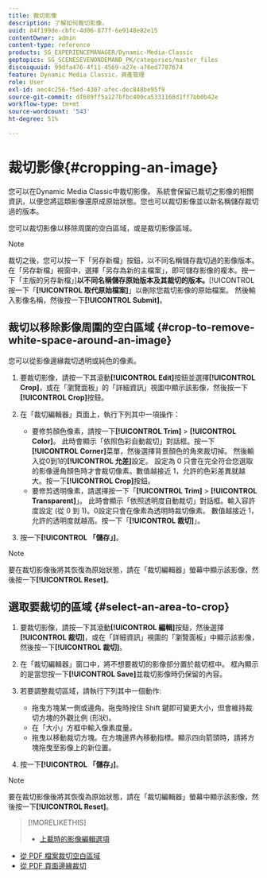 ```yaml
---
title: 裁切影像
description: 了解如何裁切影像。
uuid: 84f199de-cbfc-4d06-877f-6e9148e82e15
contentOwner: admin
content-type: reference
products: SG_EXPERIENCEMANAGER/Dynamic-Media-Classic
geptopics: SG_SCENESEVENONDEMAND_PK/categories/master_files
discoiquuid: 99dfa476-4f11-4569-a27e-a76ed7787674
feature: Dynamic Media Classic，資產管理
role: User
exl-id: aec4c256-f5ed-4307-afec-dec848be95f9
source-git-commit: df689ff5a127bfbc400ca5331168d1ff7bb0b42e
workflow-type: tm+mt
source-wordcount: '543'
ht-degree: 51%

---
```


# 裁切影像{#cropping-an-image}

您可以在Dynamic Media Classic中裁切影像。 系統會保留已裁切之影像的相關資訊，以便您將這類影像還原成原始狀態。您也可以裁切影像並以新名稱儲存裁切過的版本。

您可以裁切影像以移除周圍的空白區域，或是裁切影像區域。

>[!NOTE]
>
>裁切之後，您可以按一下「另存新檔」按鈕，以不同名稱儲存裁切過的影像版本。在「另存新檔」視窗中，選擇「另存為新的主檔案」，即可儲存影像的複本。按一下「主版的另存新檔」]**以不同名稱儲存原始版本及其裁切的版本。**[!UICONTROL &#x200B;按一下「**[!UICONTROL 取代原始檔案]**」以刪除您裁切影像的原始檔案。 然後輸入影像名稱，然後按一下&#x200B;**[!UICONTROL Submit]**。

## 裁切以移除影像周圍的空白區域 {#crop-to-remove-white-space-around-an-image}

您可以從影像邊緣裁切透明或純色的像素。

1. 要裁切影像，請按一下其滾動&#x200B;**[!UICONTROL Edit]**&#x200B;按鈕並選擇&#x200B;**[!UICONTROL Crop]**，或在「瀏覽面板」的「詳細資訊」視圖中顯示該影像，然後按一下&#x200B;**[!UICONTROL Crop]**&#x200B;按鈕。
1. 在「裁切編輯器」頁面上，執行下列其中一項操作：

   * 要修剪顏色像素，請按一下&#x200B;**[!UICONTROL Trim]** > **[!UICONTROL Color]**。 此時會顯示「依照色彩自動裁切」對話框。按一下&#x200B;**[!UICONTROL Corner]**&#x200B;菜單，然後選擇背景顏色的角來裁切掉。 然後輸入從0到1的&#x200B;**[!UICONTROL 允差]**&#x200B;設定。 設定為 0 只會在完全符合您選取的影像邊角顏色時才會裁切像素。數值越接近 1，允許的色彩差異就越大。按一下&#x200B;**[!UICONTROL Crop]**&#x200B;按鈕。
   * 要修剪透明像素，請選擇按一下「**[!UICONTROL Trim]** > **[!UICONTROL Transparent]**」。 此時會顯示「依照透明度自動裁切」對話框。輸入容許度設定 (從 0 到 1)。0設定只會在像素為透明時裁切像素。 數值越接近 1，允許的透明度就越高。按一下「**[!UICONTROL 裁切]**」。

1. 按一下&#x200B;**[!UICONTROL 「儲存」]**。

>[!NOTE]
>
>要在裁切影像後將其恢復為原始狀態，請在「裁切編輯器」螢幕中顯示該影像，然後按一下&#x200B;**[!UICONTROL Reset]**。

## 選取要裁切的區域 {#select-an-area-to-crop}

1. 要裁切影像，請按一下其滾動&#x200B;**[!UICONTROL 編輯]**&#x200B;按鈕，然後選擇&#x200B;**[!UICONTROL 裁切]**，或在「詳細資訊」視圖的「瀏覽面板」中顯示該影像，然後按一下&#x200B;**[!UICONTROL 裁切]**。

1. 在「裁切編輯器」窗口中，將不想要裁切的影像部分置於裁切框中。 框內顯示的是當您按一下&#x200B;**[!UICONTROL Save]**&#x200B;並裁切影像時仍保留的內容。
1. 若要調整裁切區域，請執行下列其中一個動作:

   * 拖曳方塊某一側或邊角。拖曳時按住 Shift 鍵即可變更大小，但會維持裁切方塊的外觀比例 (形狀)。
   * 在「大小」方框中輸入像素度量。
   * 拖曳以移動裁切方塊。在方塊邊界內移動指標。顯示四向箭頭時，請將方塊拖曳至影像上的新位置。

1. 按一下&#x200B;**[!UICONTROL 「儲存」]**。

>[!NOTE]
>
>要在裁切影像後將其恢復為原始狀態，請在「裁切編輯器」螢幕中顯示該影像，然後按一下&#x200B;**[!UICONTROL Reset]**。

>[!MORELIKETHIS]
>
>* [上載時的影像編輯選項](image-editing-options-upload.md#image-editing-options-at-upload)
* [從 PDF 檔案裁切空白區域](pdfs.md#cropping_white_space_from_a_pdf_file)
* [從 PDF 頁面邊緣裁切](pdfs.md#cropping_from_the_sides_of_pdf_pages)

